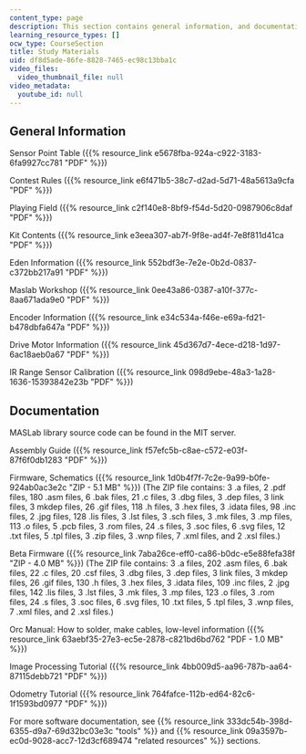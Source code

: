 ```yaml
---
content_type: page
description: This section contains general information, and documentation details.
learning_resource_types: []
ocw_type: CourseSection
title: Study Materials
uid: df8d5ade-86fe-8828-7465-ec98c13bba1c
video_files:
  video_thumbnail_file: null
video_metadata:
  youtube_id: null
---
```


General Information
-------------------

Sensor Point Table ({{% resource_link e5678fba-924a-c922-3183-6fa9927cc781 "PDF" %}})

Contest Rules ({{% resource_link e6f471b5-38c7-d2ad-5d71-48a5613a9cfa "PDF" %}})

Playing Field ({{% resource_link c2f140e8-8bf9-f54d-5d20-0987906c8daf "PDF" %}})

Kit Contents ({{% resource_link e3eea307-ab7f-9f8e-ad4f-7e8f811d41ca "PDF" %}})

Eden Information ({{% resource_link 552bdf3e-7e2e-0b2d-0837-c372bb217a91 "PDF" %}})

Maslab Workshop ({{% resource_link 0ee43a86-0387-a10f-377c-8aa671ada9e0 "PDF" %}})

Encoder Information ({{% resource_link e34c534a-f46e-e69a-fd21-b478dbfa647a "PDF" %}})

Drive Motor Information ({{% resource_link 45d367d7-4ece-d218-1d97-6ac18aeb0a67 "PDF" %}})

IR Range Sensor Calibration ({{% resource_link 098d9ebe-48a3-1a28-1636-15393842e23b "PDF" %}})

Documentation
-------------

MASLab library source code can be found in the MIT server.

Assembly Guide ({{% resource_link f57efc5b-c8ae-c572-e03f-87f6f0db1283 "PDF" %}})

Firmware, Schematics ({{% resource_link 1d0b4f7f-7c2e-9a99-b0fe-924ab0ac3e2c "ZIP - 5.1 MB" %}}) (The ZIP file contains: 3 .a files, 2 .pdf files, 180 .asm files, 6 .bak files, 21 .c files, 3 .dbg files, 3 .dep files, 3 link files, 3 mkdep files, 26 .gif files, 118 .h files, 3 .hex files, 3 .idata files, 98 .inc files, 2 .jpg files, 128 .lis files, 3 .lst files, 3 .sch files, 3 .mk files, 3 .mp files, 113 .o files, 5 .pcb files, 3 .rom files, 24 .s files, 3 .soc files, 6 .svg files, 12 .txt files, 5 .tpl files, 3 .zip files, 3 .wnp files, 7 .xml files, and 2 .xsl files.)

Beta Firmware ({{% resource_link 7aba26ce-eff0-ca86-b0dc-e5e88fefa38f "ZIP - 4.0 MB" %}}) (The ZIP file contains: 3 .a files, 202 .asm files, 6 .bak files, 22 .c files, 20 .csf files, 3 .dbg files, 3 .dep files, 3 link files, 3 mkdep files, 26 .gif files, 130 .h files, 3 .hex files, 3 .idata files, 109 .inc files, 2 .jpg files, 142 .lis files, 3 .lst files, 3 .mk files, 3 .mp files, 123 .o files, 3 .rom files, 24 .s files, 3 .soc files, 6 .svg files, 10 .txt files, 5 .tpl files, 3 .wnp files, 7 .xml files, and 2 .xsl files.)

Orc Manual: How to solder, make cables, low-level information ({{% resource_link 63aebf35-27e3-ec5e-2878-c821bd6bd762 "PDF - 1.0 MB" %}})

Image Processing Tutorial ({{% resource_link 4bb009d5-aa96-787b-aa64-87115debb721 "PDF" %}})

Odometry Tutorial ({{% resource_link 764fafce-112b-ed64-82c6-1f1593bd0977 "PDF" %}})

For more software documentation, see {{% resource_link 333dc54b-398d-6355-d9a7-69d32bc03e3c "tools" %}} and {{% resource_link 09a3597b-ec0d-9028-acc7-12d3cf689474 "related resources" %}} sections.